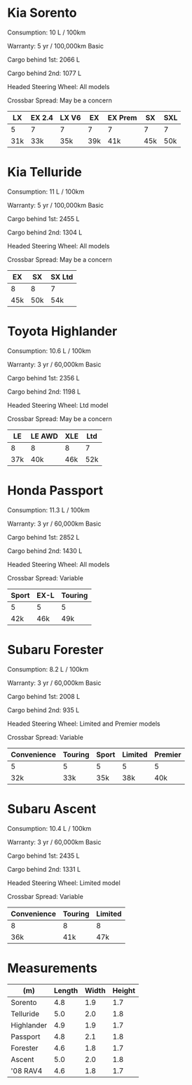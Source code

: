 # Kia Sorento
Consumption: 10 L / 100km

Warranty: 5 yr / 100,000km Basic

Cargo behind 1st: 2066 L

Cargo behind 2nd: 1077 L

Headed Steering Wheel: All models

Crossbar Spread: May be a concern

LX | EX 2.4 | LX V6 | EX | EX Prem | SX | SXL
--- | --- | --- | --- | --- | --- | ---
5 | 7 | 7 | 7 | 7 | 7 | 7
31k | 33k | 35k | 39k | 41k | 45k | 50k

# Kia Telluride
Consumption: 11 L / 100km

Warranty: 5 yr / 100,000km Basic

Cargo behind 1st: 2455 L

Cargo behind 2nd: 1304 L

Headed Steering Wheel: All models

Crossbar Spread: May be a concern

EX | SX | SX Ltd
--- | --- | ---
8 | 8 | 7
45k | 50k | 54k

# Toyota Highlander
Consumption: 10.6 L / 100km

Warranty: 3 yr / 60,000km Basic

Cargo behind 1st: 2356 L

Cargo behind 2nd: 1198 L

Headed Steering Wheel: Ltd model

Crossbar Spread: May be a concern

LE | LE AWD | XLE | Ltd
--- | --- | --- | ---
8 | 8 | 8 | 7
37k | 40k | 46k | 52k

# Honda Passport
Consumption: 11.3 L / 100km

Warranty: 3 yr / 60,000km Basic

Cargo behind 1st: 2852 L

Cargo behind 2nd: 1430 L

Headed Steering Wheel: All models

Crossbar Spread: Variable

Sport | EX-L | Touring
--- | --- | ---
5 | 5 | 5
42k | 46k | 49k

# Subaru Forester
Consumption: 8.2 L / 100km

Warranty: 3 yr / 60,000km Basic

Cargo behind 1st: 2008 L

Cargo behind 2nd: 935 L

Headed Steering Wheel: Limited and Premier models

Crossbar Spread: Variable

Convenience | Touring | Sport | Limited | Premier
--- | --- | --- | --- | ---
5 | 5 | 5 | 5 | 5
32k | 33k | 35k | 38k | 40k

# Subaru Ascent
Consumption: 10.4 L / 100km

Warranty: 3 yr / 60,000km Basic

Cargo behind 1st: 2435 L

Cargo behind 2nd: 1331 L

Headed Steering Wheel: Limited model

Crossbar Spread: Variable

Convenience | Touring | Limited
--- | --- | ---
8 | 8 | 8
36k | 41k | 47k

# Measurements
(m) | Length | Width | Height
--- | --- | --- | ---
Sorento | 4.8 | 1.9 | 1.7
Telluride | 5.0 | 2.0 | 1.8
Highlander | 4.9 | 1.9 | 1.7
Passport | 4.8 | 2.1 | 1.8
Forester | 4.6 | 1.8 | 1.7
Ascent | 5.0 | 2.0 | 1.8
'08 RAV4 | 4.6 | 1.8 | 1.7
